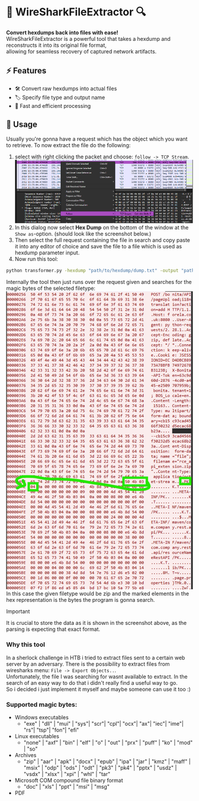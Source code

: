 # 🦈 WireSharkFileExtractor 🔍

**Convert hexdumps back into files with ease!**  
WireSharkFileExtractor is a powerful tool that takes a hexdump and reconstructs it into its original file format,  
allowing for seamless recovery of captured network artifacts.

## ⚡ Features
- 🛠 Convert raw hexdumps into actual files
- 🏷️ Specify file type and output name
- 🚀 Fast and efficient processing

## 🔧 Usage
Usually you're gonna have a request which has the object which you want to retrieve. To now extract the file do the following: 
1. select with right clicking the packet and choose:
`follow -> TCP Stream`. ![Wireshark follow stream](doc/follow_tcp_stream.png)
2. In this dialog now select **Hex Dump** on the bottom of the window at the `Show as`-option. (should look like the screenshot below.)
3. Then select the full request containing the file in search and copy paste it into any editor of choice and save the file to a file which is used as hexdump parameter input.
3. Now run this tool:
```bash
python transformer.py -hexdump "path/to/hexdump/dump.txt" -output "path/to/future/output/file" -filetype "zip"
```

Internally the tool then just runs over the request given and searches for the magic bytes of the selected filetype:
![Wireshark follow stream](doc/wireshark_request.png) <br>
In this case the given filetype would be zip and the marked elements in the hex representation is the bytes the program is gonna search.

> [!IMPORTANT]  
> It is crucial to store the data as it is shown in the screenshot above, as the parsing is expecting that exact format.




### Why this tool
In a sherlock challenge in HTB i tried to extract files sent to a certain web server by an adversary.
There is the possibility to extract files from wiresharks menu: `File -> Export Objects..`. 
<br>Unfortunately, the file I was searching for wasnt available to extract.
In the search of an easy way to do that i didn't really find a useful way to go. <br>
So i decided i just implement it myself and maybe someone can use it too :)

### Supported magic bytes:
- Windows executables
  - "exe" | "dll" | "mui" | "sys"| "scr"| "cpl"| "ocx"| "ax"| "iec"| "ime"| "rs"| "tsp"| "fon"| "efi"
- Linux executables 
  - "none" | "axf" | "bin" | "elf" | "o" | "out" | "prx" | "puff" | "ko" | "mod" | "so"
- Archives
  - "zip" | "aar" | "apk" | "docx" | "epub" | "ipa" | "jar" | "kmz" | "maff" | "msix" | "odp" | "ods" | "odt" | "pk3" | "pk4" | "pptx" | "usdz" | "vsdx" | "xlsx" | "xpi" | "whl" | "tar"
- Microsoft COM compound file binary format
  - "doc" | "xls" | "ppt" | "msi" | "msg"
- PDF
